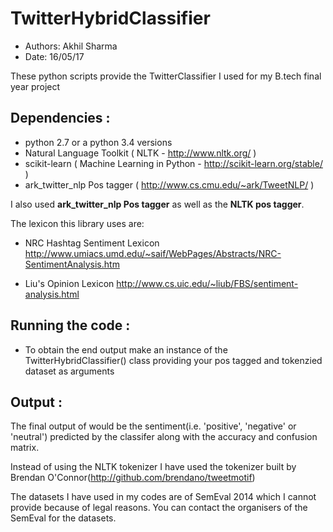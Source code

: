 # TwitterHybridClassifier

 - Authors: Akhil Sharma
 - Date: 16/05/17

These python scripts provide the TwitterClassifier I used for my B.tech final year project

## Dependencies :
- python 2.7 or a python 3.4 versions
- Natural Language Toolkit ( NLTK - http://www.nltk.org/ ) 
- scikit-learn ( Machine Learning in Python - http://scikit-learn.org/stable/ )
- ark_twitter_nlp Pos tagger ( http://www.cs.cmu.edu/~ark/TweetNLP/ )

I also used **ark_twitter_nlp Pos tagger** as well as the **NLTK pos tagger**. 

The lexicon this library uses are:

  - NRC Hashtag Sentiment Lexicon http://www.umiacs.umd.edu/~saif/WebPages/Abstracts/NRC-SentimentAnalysis.htm

  - Liu's Opinion Lexicon http://www.cs.uic.edu/~liub/FBS/sentiment-analysis.html

## Running the code :
- To obtain the end output make an instance of the TwitterHybridClassifier() class providing your pos tagged and tokenzied dataset as arguments

## Output :
The final output of would be the sentiment(i.e. 'positive', 'negative' or 'neutral') predicted by the classifer along with the accuracy and confusion matrix.

Instead of using the NLTK tokenizer I have used the tokenizer built by Brendan O'Connor(http://github.com/brendano/tweetmotif)

The datasets I have used in my codes are of SemEval 2014 which I cannot provide because of legal reasons. You can contact the organisers of the SemEval for the datasets.



